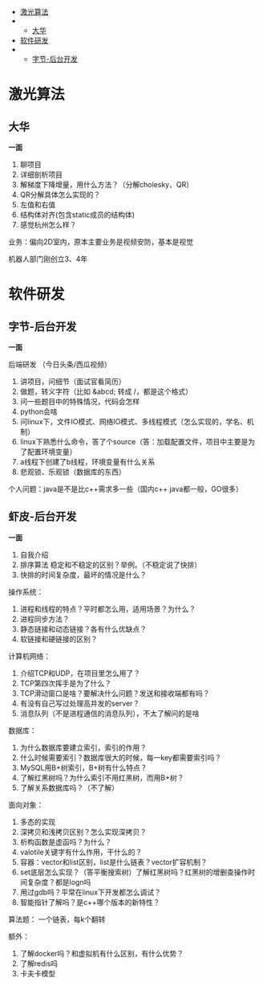 <!-- TOC -->
- [激光算法](#激光算法)    
- - [大华](#大华)
- [软件研发](#软件研发)
- - [字节-后台开发](#字节-后台开发)
<!-- /TOC -->


# 激光算法

## 大华

**一面**

1. 聊项目
2. 详细剖析项目
3. 解梯度下降增量，用什么方法？（分解cholesky、QR）
4. QR分解具体怎么实现的？
5. 左值和右值
6. 结构体对齐(包含static成员的结构体)
7. 感觉杭州怎么样？

业务：偏向2D室内，原本主要业务是视频安防，基本是视觉

机器人部门刚创立3、4年



# 软件研发

## 字节-后台开发

**一面**

后端研发  （今日头条/西瓜视频）

1. 讲项目，问细节（面试官看简历）
2. 做题，转义字符（比如  &abcd;  转成  /，都是这个格式）
3. 问一些题目中的特殊情况，代码会怎样
4. python会啥
5. 问linux下，文件IO模式、网络IO模式、多线程模式（怎么实现的，学名、机制）
6. linux下熟悉什么命令，答了个source（答：加载配置文件，项目中主要是为了配置环境变量）
7. a线程下创建了b线程，环境变量有什么关系
8. 悲观锁、乐观锁（数据库的东西）

个人问题：java是不是比c++需求多一些（国内c++ java都一般，GO很多）

## 虾皮-后台开发

**一面**

1. 自我介绍
2. 排序算法 稳定和不稳定的区别？举例。（不稳定说了快排）
3. 快排的时间复杂度，最坏的情况是什么？

操作系统：
1. 进程和线程的特点？平时都怎么用，适用场景？为什么？
2. 进程同步方法？
3. 静态链接和动态链接？各有什么优缺点？
4. 软链接和硬链接的区别？

计算机网络：
1. 介绍TCP和UDP，在项目里怎么用了？
2. TCP第四次挥手是为了什么？
3. TCP滑动窗口是啥？要解决什么问题？发送和接收端都有吗？
4. 有没有自己写过处理高并发的server？
5. 消息队列（不是进程通信的消息队列），不太了解问的是啥

数据库：
1. 为什么数据库要建立索引，索引的作用？
2. 什么时候需要索引？数据库很大的时候，每一key都需要索引吗？
3. MySQL用B+树索引，B+树有什么特点？
4. 了解红黑树吗？为什么索引不用红黑树，而用B+树？
5. 了解关系数据库吗？（不了解）

面向对象：
1. 多态的实现
2. 深拷贝和浅拷贝区别？怎么实现深拷贝？
3. 析构函数是虚函吗？为什么？
4. valotile关键字有什么作用，干什么的？
5. 容器：vector和list区别，list是什么链表？vector扩容机制？
6. set底层怎么实现？（答平衡搜索树）了解红黑树吗？红黑树的增删查操作时间复杂度？都是logn吗
7. 用过gdb吗？平常在linux下开发都怎么调试？
8. 智能指针了解吗？是c++哪个版本的新特性？

算法题：
一个链表，每k个翻转

额外：
1. 了解docker吗？和虚拟机有什么区别，有什么优势？
2. 了解redis吗
3. 卡夫卡模型